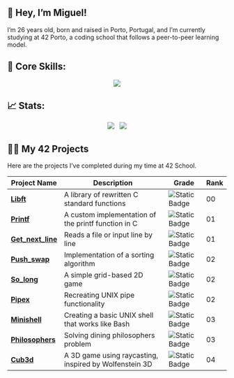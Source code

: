 ## 👋 Hey, I’m Miguel!
I’m 26 years old, born and raised in Porto, Portugal, and I’m currently studying at 42 Porto, a coding school that follows a peer-to-peer learning model.

## 🚀 Core Skills:
<p align="center">
  <a href="https://skillicons.dev">
    <img src="https://skillicons.dev/icons?i=git,c,cpp,js,html,css,tailwind,react,mongodb,linux,bash" />
  </a>
</p>


## 📈 Stats:
<p align="center">
  <img src="https://github-readme-streak-stats.herokuapp.com/?user=m3irel3s&theme=github_dark&hide_border=true&border_radius=10"/>&nbsp;&nbsp;
  <img src="https://github-readme-stats.vercel.app/api/top-langs/?username=m3irel3s&theme=github_dark&hide_border=true&border_radius=10&layout=compact"/>
</p>


## 👨‍💻 My 42 Projects

Here are the projects I’ve completed during my time at 42 School.
<div align="center">

| **Project Name**                                             | **Description**                                      | **Grade**                                                                 | **Rank** |
|--------------------------------------------------------------|------------------------------------------------------|---------------------------------------------------------------------------|----------|
| **[Libft](https://github.com/m3irel3s/42_Libft)**                | A library of rewritten C standard functions         | ![Static Badge](https://img.shields.io/badge/125%2F100-%2328a745?style=flat) | 00 |
| **[Printf](https://github.com/m3irel3s/42_Ft_Printf)**           | A custom implementation of the printf function in C | ![Static Badge](https://img.shields.io/badge/100%2F100-%2328a745?style=flat) | 01 |
| **[Get_next_line](https://github.com/m3irel3s/42_Get_next_line)**| Reads a file or input line by line                  | ![Static Badge](https://img.shields.io/badge/125%2F100-%2328a745?style=flat) | 01 |
| **[Push_swap](https://github.com/m3irel3s/42_Push_swap)**        | Implementation of a sorting algorithm               | ![Static Badge](https://img.shields.io/badge/96%2F100-%2328a745?style=flat)  | 02 |
| **[So_long](https://github.com/m3irel3s/42_So_long)**            | A simple grid-based 2D game                         | ![Static Badge](https://img.shields.io/badge/125%2F100-%2328a745?style=flat) | 02 |
| **[Pipex](https://github.com/m3irel3s/42_Pipex)**                | Recreating UNIX pipe functionality                  | ![Static Badge](https://img.shields.io/badge/100%2F100-%2328a745?style=flat) | 02 |
| **[Minishell](https://github.com/m3irel3s/42_Minishell)**        | Creating a basic UNIX shell that works like Bash    | ![Static Badge](https://img.shields.io/badge/99%2F100-%2328a745?style=flat)  | 03 |
| **[Philosophers](https://github.com/m3irel3s/42_Philosophers)**  | Solving dining philosophers problem                 | ![Static Badge](https://img.shields.io/badge/100%2F100-%2328a745?style=flat) | 03 |
| **[Cub3d](https://github.com/m3irel3s/42_Cub3d)**                | A 3D game using raycasting, inspired by Wolfenstein 3D | ![Static Badge](https://img.shields.io/badge/125%2F100-%2328a745?style=flat) | 04 |


<!--

<details>
<summary>Expand CPP Modules</summary>

| **Project Name** | **Description** | **Grade** | **Rank** |
|------------------|-----------------|-----------|----------|
| **[CPP Module 00](link)** | C++ basics (classes, namespaces) | ![Static Badge](https://img.shields.io/badge/IN%20PROGRESS-yellow) | 04 |
| **[CPP Module 01](link)** | Memory allocation, references | ![Static Badge](https://img.shields.io/badge/IN%20PROGRESS-yellow) | 04 |
| **[CPP Module 02](link)** | Operator overloading, polymorphism | ![Static Badge](https://img.shields.io/badge/IN%20PROGRESS-yellow) | 04 |
| **[CPP Module 03](link)** | Inheritance, abstract classes | ![Static Badge](https://img.shields.io/badge/IN%20PROGRESS-yellow) | 04 |
| **[CPP Module 04](link)** | Templates, typename | ![Static Badge](https://img.shields.io/badge/IN%20PROGRESS-yellow) | 04 |
| **[CPP Module 05](link)** | Exceptions and error handling | ![Static Badge](https://img.shields.io/badge/IN%20PROGRESS-yellow) | 04 |
| **[CPP Module 06](link)** | Casting (static, dynamic, etc.) | ![Static Badge](https://img.shields.io/badge/IN%20PROGRESS-yellow) | 04 |
| **[CPP Module 07](link)** | Containers, iterators | ![Static Badge](https://img.shields.io/badge/IN%20PROGRESS-yellow) | 04 |
| **[CPP Module 08](link)** | Algorithms, more containers | ![Static Badge](https://img.shields.io/badge/IN%20PROGRESS-yellow) | 04 |
| **[CPP Module 09](link)** | Real-world practice (phonebook, etc.) | ![Static Badge](https://img.shields.io/badge/IN%20PROGRESS-yellow) | 04 |

</details>

-->
</div>


<!-- ![Static Badge](https://img.shields.io/badge/IN%20PROGRESS-yellow) -->
